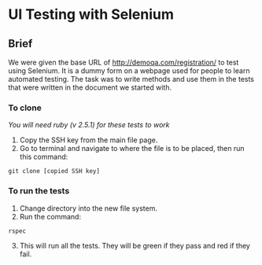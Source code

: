 # UI Testing with Selenium

## Brief

We were given the base URL of http://demoqa.com/registration/ to test using Selenium. It is a dummy form on a webpage used for people to learn automated testing. The task was to  write methods and use them in the tests that were written in the document we started with.

### To clone

*You will need ruby (v 2.5.1) for these tests to work*

1. Copy the SSH key from the main file page.
2. Go to terminal and navigate to where the file is to be placed, then run this command:

  ```
  git clone [copied SSH key]
  ```

### To run the tests

1. Change directory into the new file system.
2. Run the command:

  ```
  rspec
  ```

3. This will run all the tests. They will be green if they pass and red if they fail.

